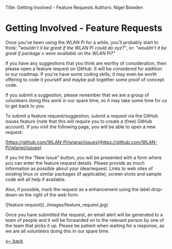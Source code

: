 Title: Getting Involved - Feature Requests
Authors: Nigel Bowden

# Getting Involved - Feature Requests

Once you've been using the WLAN Pi for a while, you'll probably start to think: *"wouldn't it be great if the WLAN Pi could do xyz?"*, or: *"wouldn't it be great if package x were available on the WLAN Pi?"*

If you have any suggestions that you think are worthy of consideration, then please open a feature request on GitHub. It will be considered for addition to our roadmap. If you're have some coding skills, it may even be worth offering to code it yourself and maybe pull together some proof of concept code.

If you submit a suggestion, please remember that we are a group of volunteers doing this work in our spare time, so it may take some time for us to get back to you.

To submit a feature request/suggestion, submit a request via the GitHub issues feature (note that this will require you to create a (free) GitHub account). If you visit the following page, you will be able to open a new request:

[https://github.com/WLAN-Pi/wlanpi/issues](https://github.com/WLAN-Pi/wlanpi/issues)

If you hit the "New Issue" button, you will be presented with a form where you can enter the feature request details. Please provide as much information as possible about your idea/request. Links to web sites of existing linux or similar packages (if applicable), screen shots and sample code will all help if available.

Also, if possible, mark the request as a enhancement using the label drop-down on the right of the web form.
<div style="float: center;">
![feature request](../images/feature_request.jpg)
</div>

Once you have submitted the request, an email alert will be generated to a team of people and it will be forwarded on to the relevant person by one of the team that picks it up. Please be patient when waiting for a response, as we are all volunteers doing this in our spare time.



[<-- back][back]

<!-- Link list -->
[back]: index.md
[nigel_twitter]: https://twitter.com/wifinigel
[jerry_twitter]: https://twitter.com/jolla
